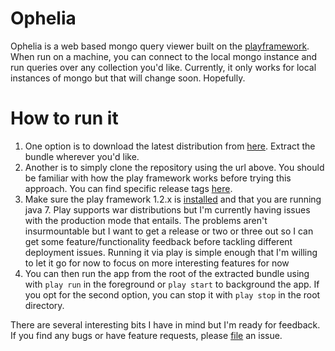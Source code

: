 Ophelia
=======

Ophelia is a web based mongo query viewer built on the [playframework](http://playframework.org).  When run on
a machine, you can connect to the local mongo instance and run queries over any collection you'd like.
Currently, it only works for local instances of mongo but that will change soon.  Hopefully.

How to run it
======

1. One option is to download the latest distribution from [here](https://github.com/evanchooly/ophelia/downloads).  Extract the bundle wherever you'd like.
1. Another is to simply clone the repository using the url above.  You should be familiar with how the play framework
   works before trying this approach.  You can find specific release tags [here](https://github.com/evanchooly/ophelia/tags).
1. Make sure the play framework 1.2.x is [installed](http://www.playframework.org/documentation/1.2.4/install) and that
   you are running java 7.  Play supports war distributions but I'm currently having issues with the production mode
   that entails.  The problems aren't insurmountable but I want to get a release or two or three out so I can get some
   feature/functionality feedback before tackling different deployment issues.  Running it via play is simple enough
   that I'm willing to let it go for now to focus on more interesting features for now
1. You can then run the app from the root of the extracted bundle using with `play run` in the foreground or
   `play start` to background the app.  If you opt for the second option, you can stop it with `play stop` in the root
    directory.

There are several interesting bits I have in mind but I'm ready for feedback.  If you find any bugs or have feature
requests, please [file](https://github.com/evanchooly/ophelia/issues) an issue.
